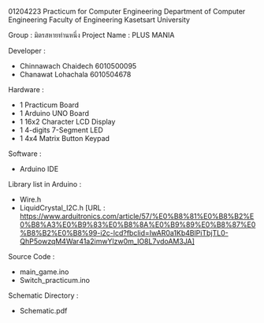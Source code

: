 ﻿01204223 Practicum for Computer Engineering 
Department of Computer Engineering Faculty of Engineering Kasetsart University

Group : มิตรสหายท่านหนึ่ง
Project Name : PLUS MANIA

Developer :
- Chinnawach Chaidech 6010500095
- Chanawat Lohachala 6010504678

Hardware :
- 1 Practicum Board
- 1 Arduino UNO Board
- 1 16x2 Character LCD Display
- 1 4-digits 7-Segment LED
- 1 4x4 Matrix Button Keypad

Software :
- Arduino IDE

Library list in Arduino :
- Wire.h
- LiquidCrystal_I2C.h [URL : https://www.arduitronics.com/article/57/%E0%B8%81%E0%B8%B2%E0%B8%A3%E0%B9%83%E0%B8%8A%E0%B9%89%E0%B8%87%E0%B8%B2%E0%B8%99-i2c-lcd?fbclid=IwAR0a1Kb4BlPiTbjTL0-QhP5owzqM4War41a2imwYlzw0m_IO8L7vdoAM3JA]

Source Code : 
- main_game.ino
- Switch_practicum.ino

Schematic Directory :
- Schematic.pdf
